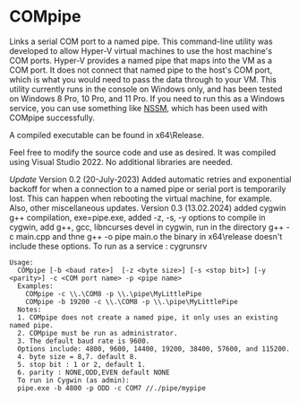 # COMpipe
Links a serial COM port to a named pipe.  This command-line utility was developed to allow Hyper-V virtual machines to use the host machine's COM ports. Hyper-V provides a named pipe that maps into the VM as a COM port. It does not connect that named pipe to the host's COM port, which is what you would need to pass the data through to your VM.  This utility currently runs in the console on Windows only, and has been tested on Windows 8 Pro, 10 Pro, and 11 Pro.  If you need to run this as a Windows service, you can use something like [NSSM](https://nssm.cc/), which has been used with COMpipe successfully.

A compiled executable can be found in x64\Release.

Feel free to modify the source code and use as desired.  It was compiled using Visual Studio 2022.  No additional libraries are needed.

*Update*
Version 0.2 (20-July-2023)
Added automatic retries and exponential backoff for when a connection to a named pipe or serial port is temporarily lost.  This can happen when rebooting the virtual machine, for example.  Also, other miscellaneous updates.
Version 0.3 (13.02.2024)
added cygwin g++ compilation, exe=pipe.exe, added -z, -s, -y options
to compile in cygwin, add g++, gcc, libncurses devel in cygwin, run in the directory g++ -c main.cpp and thne g++ -o pipe main.o
the binary in x64\release doesn't include these options. To run as a service : cygrunsrv
```
Usage:
  COMpipe [-b <baud rate>]  [-z <byte size>] [-s <stop bit>] [-y <parity>] -c <COM port name> -p <pipe name>
  Examples:
    COMpipe -c \\.\COM8 -p \\.\pipe\MyLittlePipe
    COMpipe -b 19200 -c \\.\COM8 -p \\.\pipe\MyLittlePipe
  Notes:
  1. COMpipe does not create a named pipe, it only uses an existing named pipe.
  2. COMpipe must be run as administrator.
  3. The default baud rate is 9600.
  Options include: 4800, 9600, 14400, 19200, 38400, 57600, and 115200.
  4. byte size = 8,7. default 8.
  5. stop bit : 1 or 2, default 1.
  6. parity : NONE,ODD,EVEN default NONE
  To run in Cygwin (as admin):
  pipe.exe -b 4800 -p ODD -c COM7 //./pipe/mypipe
```
